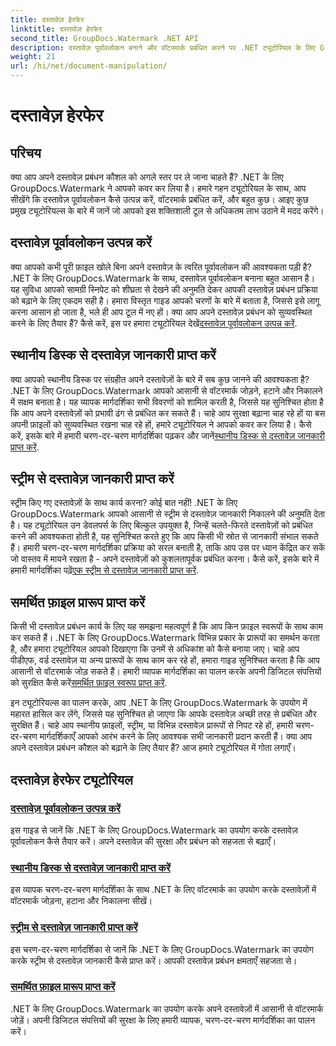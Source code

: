 ```yaml
---
title: दस्तावेज़ हेरफेर
linktitle: दस्तावेज़ हेरफेर
second_title: GroupDocs.Watermark .NET API
description: दस्तावेज़ पूर्वावलोकन बनाने और वॉटरमार्क प्रबंधित करने पर .NET ट्यूटोरियल के लिए GroupDocs.Watermark का अन्वेषण करें। दस्तावेज़ सुरक्षा और प्रबंधन बढ़ाएँ।
weight: 21
url: /hi/net/document-manipulation/
---
```


# दस्तावेज़ हेरफेर

## परिचय

क्या आप अपने दस्तावेज़ प्रबंधन कौशल को अगले स्तर पर ले जाना चाहते हैं? .NET के लिए GroupDocs.Watermark ने आपको कवर कर लिया है। हमारे गहन ट्यूटोरियल के साथ, आप सीखेंगे कि दस्तावेज़ पूर्वावलोकन कैसे उत्पन्न करें, वॉटरमार्क प्रबंधित करें, और बहुत कुछ। आइए कुछ प्रमुख ट्यूटोरियल्स के बारे में जानें जो आपको इस शक्तिशाली टूल से अधिकतम लाभ उठाने में मदद करेंगे।


## दस्तावेज़ पूर्वावलोकन उत्पन्न करें
 क्या आपको कभी पूरी फ़ाइल खोले बिना अपने दस्तावेज़ के त्वरित पूर्वावलोकन की आवश्यकता पड़ी है? .NET के लिए GroupDocs.Watermark के साथ, दस्तावेज़ पूर्वावलोकन बनाना बहुत आसान है। यह सुविधा आपको सामग्री स्निपेट को शीघ्रता से देखने की अनुमति देकर आपकी दस्तावेज़ प्रबंधन प्रक्रिया को बढ़ाने के लिए एकदम सही है। हमारा विस्तृत गाइड आपको चरणों के बारे में बताता है, जिससे इसे लागू करना आसान हो जाता है, भले ही आप टूल में नए हों। क्या आप अपने दस्तावेज़ प्रबंधन को सुव्यवस्थित करने के लिए तैयार हैं? कैसे करें, इस पर हमारा ट्यूटोरियल देखें[दस्तावेज़ पूर्वावलोकन उत्पन्न करें](./generate-document-preview/).

## स्थानीय डिस्क से दस्तावेज़ जानकारी प्राप्त करें
क्या आपको स्थानीय डिस्क पर संग्रहीत अपने दस्तावेज़ों के बारे में सब कुछ जानने की आवश्यकता है? .NET के लिए GroupDocs.Watermark आपको आसानी से वॉटरमार्क जोड़ने, हटाने और निकालने में सक्षम बनाता है। यह व्यापक मार्गदर्शिका सभी विवरणों को शामिल करती है, जिससे यह सुनिश्चित होता है कि आप अपने दस्तावेज़ों को प्रभावी ढंग से प्रबंधित कर सकते हैं। चाहे आप सुरक्षा बढ़ाना चाह रहे हों या बस अपनी फ़ाइलों को सुव्यवस्थित रखना चाह रहे हों, हमारे ट्यूटोरियल ने आपको कवर कर लिया है। कैसे करें, इसके बारे में हमारी चरण-दर-चरण मार्गदर्शिका पढ़कर और जानें[स्थानीय डिस्क से दस्तावेज़ जानकारी प्राप्त करें](./get-document-info-local-disk/).

## स्ट्रीम से दस्तावेज़ जानकारी प्राप्त करें
 स्ट्रीम किए गए दस्तावेज़ों के साथ कार्य करना? कोई बात नहीं! .NET के लिए GroupDocs.Watermark आपको आसानी से स्ट्रीम से दस्तावेज़ जानकारी निकालने की अनुमति देता है। यह ट्यूटोरियल उन डेवलपर्स के लिए बिल्कुल उपयुक्त है, जिन्हें चलते-फिरते दस्तावेज़ों को प्रबंधित करने की आवश्यकता होती है, यह सुनिश्चित करते हुए कि आप किसी भी स्रोत से जानकारी संभाल सकते हैं। हमारी चरण-दर-चरण मार्गदर्शिका प्रक्रिया को सरल बनाती है, ताकि आप उस पर ध्यान केंद्रित कर सकें जो वास्तव में मायने रखता है - अपने दस्तावेज़ों को कुशलतापूर्वक प्रबंधित करना। कैसे करें, इसके बारे में हमारी मार्गदर्शिका पढ़ें[एक स्ट्रीम से दस्तावेज़ जानकारी प्राप्त करें](./get-document-info-stream/).

## समर्थित फ़ाइल प्रारूप प्राप्त करें
 किसी भी दस्तावेज़ प्रबंधन कार्य के लिए यह समझना महत्वपूर्ण है कि आप किन फ़ाइल स्वरूपों के साथ काम कर सकते हैं। .NET के लिए GroupDocs.Watermark विभिन्न प्रकार के प्रारूपों का समर्थन करता है, और हमारा ट्यूटोरियल आपको दिखाएगा कि उनमें से अधिकांश को कैसे बनाया जाए। चाहे आप पीडीएफ, वर्ड दस्तावेज़ या अन्य प्रारूपों के साथ काम कर रहे हों, हमारा गाइड सुनिश्चित करता है कि आप आसानी से वॉटरमार्क जोड़ सकते हैं। हमारी व्यापक मार्गदर्शिका का पालन करके अपनी डिजिटल संपत्तियों को सुरक्षित कैसे करें[समर्थित फ़ाइल स्वरूप प्राप्त करें](./get-supported-file-formats/).

इन ट्यूटोरियल्स का पालन करके, आप .NET के लिए GroupDocs.Watermark के उपयोग में महारत हासिल कर लेंगे, जिससे यह सुनिश्चित हो जाएगा कि आपके दस्तावेज़ अच्छी तरह से प्रबंधित और सुरक्षित हैं। चाहे आप स्थानीय फ़ाइलों, स्ट्रीम, या विभिन्न दस्तावेज़ प्रारूपों से निपट रहे हों, हमारी चरण-दर-चरण मार्गदर्शिकाएँ आपको आरंभ करने के लिए आवश्यक सभी जानकारी प्रदान करती हैं। क्या आप अपने दस्तावेज़ प्रबंधन कौशल को बढ़ाने के लिए तैयार हैं? आज हमारे ट्यूटोरियल में गोता लगाएँ।
## दस्तावेज़ हेरफेर ट्यूटोरियल
### [दस्तावेज़ पूर्वावलोकन उत्पन्न करें](./generate-document-preview/)
इस गाइड से जानें कि .NET के लिए GroupDocs.Watermark का उपयोग करके दस्तावेज़ पूर्वावलोकन कैसे तैयार करें। अपने दस्तावेज़ की सुरक्षा और प्रबंधन को सहजता से बढ़ाएँ।
### [स्थानीय डिस्क से दस्तावेज़ जानकारी प्राप्त करें](./get-document-info-local-disk/)
इस व्यापक चरण-दर-चरण मार्गदर्शिका के साथ .NET के लिए वॉटरमार्क का उपयोग करके दस्तावेज़ों में वॉटरमार्क जोड़ना, हटाना और निकालना सीखें।
### [स्ट्रीम से दस्तावेज़ जानकारी प्राप्त करें](./get-document-info-stream/)
इस चरण-दर-चरण मार्गदर्शिका से जानें कि .NET के लिए GroupDocs.Watermark का उपयोग करके स्ट्रीम से दस्तावेज़ जानकारी कैसे प्राप्त करें। आपकी दस्तावेज़ प्रबंधन क्षमताएँ सहजता से।
### [समर्थित फ़ाइल प्रारूप प्राप्त करें](./get-supported-file-formats/)
.NET के लिए GroupDocs.Watermark का उपयोग करके अपने दस्तावेज़ों में आसानी से वॉटरमार्क जोड़ें। अपनी डिजिटल संपत्तियों की सुरक्षा के लिए हमारी व्यापक, चरण-दर-चरण मार्गदर्शिका का पालन करें।
